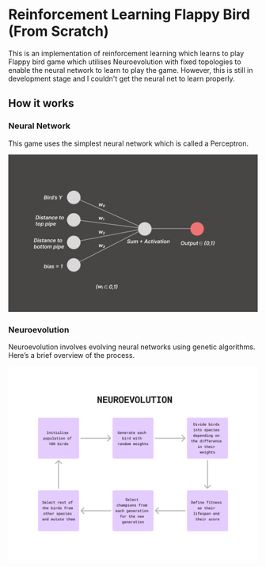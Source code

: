 # Reinforcement Learning Flappy Bird (From Scratch)

This is an implementation of reinforcement learning which learns to play Flappy bird game which utilises Neuroevolution with fixed topologies to enable the neural network to learn to play the game. However, this is still in development stage and I couldn't get the neural net to learn properly.

## How it works

### Neural Network
This game uses the simplest neural network which is called a Perceptron.

<p align="center">
  <img src="assets/Perceptron.png" alt="Perceptron"/>
</p>

### Neuroevolution
Neuroevolution involves evolving neural networks using genetic algorithms. Here’s a brief overview of the process.

<p align="center">
  <img src="assets/Neuroevolution.png" alt="Neuroevolution"/>
</p>
